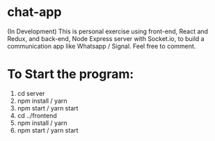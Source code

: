 # chat-app
(In Development) This is personal exercise using front-end, React and Redux, and back-end, Node Express server with Socket.io, to build a communication app like Whatsapp / Signal. Feel free to comment.

# To Start the program: 

1. cd server
2. npm install / yarn
3. npm start / yarn start
4. cd ../frontend
5. npm install / yarn
6. npm start / yarn start
